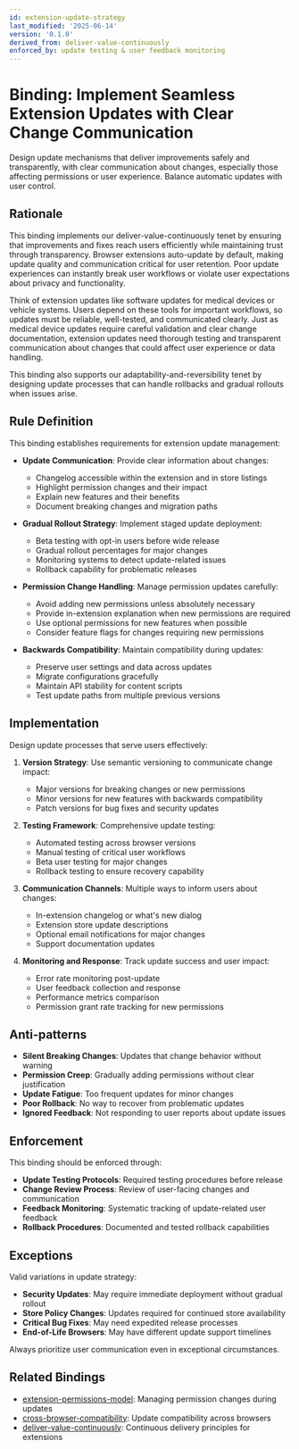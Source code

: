 ```yaml
---
id: extension-update-strategy
last_modified: '2025-06-14'
version: '0.1.0'
derived_from: deliver-value-continuously
enforced_by: update testing & user feedback monitoring
---
```

# Binding: Implement Seamless Extension Updates with Clear Change Communication

Design update mechanisms that deliver improvements safely and transparently, with clear communication about changes, especially those affecting permissions or user experience. Balance automatic updates with user control.

## Rationale

This binding implements our deliver-value-continuously tenet by ensuring that improvements and fixes reach users efficiently while maintaining trust through transparency. Browser extensions auto-update by default, making update quality and communication critical for user retention. Poor update experiences can instantly break user workflows or violate user expectations about privacy and functionality.

Think of extension updates like software updates for medical devices or vehicle systems. Users depend on these tools for important workflows, so updates must be reliable, well-tested, and communicated clearly. Just as medical device updates require careful validation and clear change documentation, extension updates need thorough testing and transparent communication about changes that could affect user experience or data handling.

This binding also supports our adaptability-and-reversibility tenet by designing update processes that can handle rollbacks and gradual rollouts when issues arise.

## Rule Definition

This binding establishes requirements for extension update management:

- **Update Communication**: Provide clear information about changes:
  - Changelog accessible within the extension and in store listings
  - Highlight permission changes and their impact
  - Explain new features and their benefits
  - Document breaking changes and migration paths

- **Gradual Rollout Strategy**: Implement staged update deployment:
  - Beta testing with opt-in users before wide release
  - Gradual rollout percentages for major changes
  - Monitoring systems to detect update-related issues
  - Rollback capability for problematic releases

- **Permission Change Handling**: Manage permission updates carefully:
  - Avoid adding new permissions unless absolutely necessary
  - Provide in-extension explanation when new permissions are required
  - Use optional permissions for new features when possible
  - Consider feature flags for changes requiring new permissions

- **Backwards Compatibility**: Maintain compatibility during updates:
  - Preserve user settings and data across updates
  - Migrate configurations gracefully
  - Maintain API stability for content scripts
  - Test update paths from multiple previous versions

## Implementation

Design update processes that serve users effectively:

1. **Version Strategy**: Use semantic versioning to communicate change impact:
   - Major versions for breaking changes or new permissions
   - Minor versions for new features with backwards compatibility
   - Patch versions for bug fixes and security updates

2. **Testing Framework**: Comprehensive update testing:
   - Automated testing across browser versions
   - Manual testing of critical user workflows
   - Beta user testing for major changes
   - Rollback testing to ensure recovery capability

3. **Communication Channels**: Multiple ways to inform users about changes:
   - In-extension changelog or what's new dialog
   - Extension store update descriptions
   - Optional email notifications for major changes
   - Support documentation updates

4. **Monitoring and Response**: Track update success and user impact:
   - Error rate monitoring post-update
   - User feedback collection and response
   - Performance metrics comparison
   - Permission grant rate tracking for new permissions

## Anti-patterns

- **Silent Breaking Changes**: Updates that change behavior without warning
- **Permission Creep**: Gradually adding permissions without clear justification
- **Update Fatigue**: Too frequent updates for minor changes
- **Poor Rollback**: No way to recover from problematic updates
- **Ignored Feedback**: Not responding to user reports about update issues

## Enforcement

This binding should be enforced through:

- **Update Testing Protocols**: Required testing procedures before release
- **Change Review Process**: Review of user-facing changes and communication
- **Feedback Monitoring**: Systematic tracking of update-related user feedback
- **Rollback Procedures**: Documented and tested rollback capabilities

## Exceptions

Valid variations in update strategy:

- **Security Updates**: May require immediate deployment without gradual rollout
- **Store Policy Changes**: Updates required for continued store availability
- **Critical Bug Fixes**: May need expedited release processes
- **End-of-Life Browsers**: May have different update support timelines

Always prioritize user communication even in exceptional circumstances.

## Related Bindings

- [extension-permissions-model](./extension-permissions-model.md): Managing permission changes during updates
- [cross-browser-compatibility](./cross-browser-compatibility.md): Update compatibility across browsers
- [deliver-value-continuously](../../tenets/deliver-value-continuously.md): Continuous delivery principles for extensions
